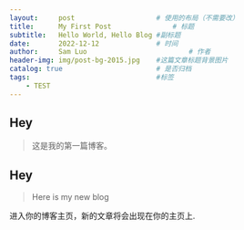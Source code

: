 ```yaml
---
layout:     post   				    # 使用的布局（不需要改）
title:      My First Post 				# 标题 
subtitle:   Hello World, Hello Blog #副标题
date:       2022-12-12 				# 时间
author:     Sam Luo 						# 作者
header-img: img/post-bg-2015.jpg 	#这篇文章标题背景图片
catalog: true 						# 是否归档
tags:								#标签
    - TEST
---
```


## Hey
>这是我的第一篇博客。
## Hey
>Here is my new blog

进入你的博客主页，新的文章将会出现在你的主页上.
